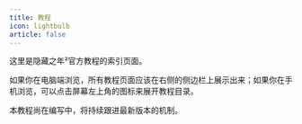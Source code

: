 ```yaml
---
title: 教程
icon: lightbulb
article: false
---
```

这里是隐藏之年²官方教程的索引页面。

如果你在电脑端浏览，所有教程页面应该在右侧的侧边栏上展示出来；如果你在手机浏览，可以点击屏幕左上角的<HopeIcon icon="bars" />图标来展开教程目录。

本教程尚在编写中，将持续跟进最新版本的机制。
